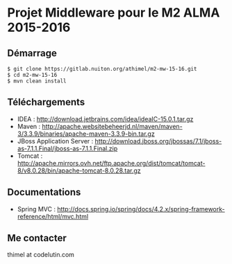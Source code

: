 Projet Middleware pour le M2 ALMA 2015-2016
===========================================

Démarrage
---------

    $ git clone https://gitlab.nuiton.org/athimel/m2-mw-15-16.git
    $ cd m2-mw-15-16
    $ mvn clean install

Téléchargements
---------------

- IDEA : http://download.jetbrains.com/idea/ideaIC-15.0.1.tar.gz
- Maven : http://apache.websitebeheerjd.nl/maven/maven-3/3.3.9/binaries/apache-maven-3.3.9-bin.tar.gz
- JBoss Application Server : http://download.jboss.org/jbossas/7.1/jboss-as-7.1.1.Final/jboss-as-7.1.1.Final.zip
- Tomcat : http://apache.mirrors.ovh.net/ftp.apache.org/dist/tomcat/tomcat-8/v8.0.28/bin/apache-tomcat-8.0.28.tar.gz

Documentations
--------------

- Spring MVC : http://docs.spring.io/spring/docs/4.2.x/spring-framework-reference/html/mvc.html

Me contacter
------------

thimel at codelutin.com

